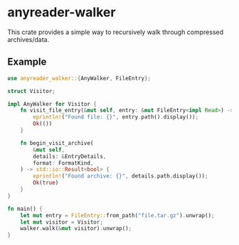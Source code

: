 # anyreader-walker

This crate provides a simple way to recursively walk through compressed archives/data.

## Example

```rust
use anyreader_walker::{AnyWalker, FileEntry};

struct Visitor;

impl AnyWalker for Visitor {
    fn visit_file_entry(&mut self, entry: &mut FileEntry<impl Read>) -> std::io::Result<()> {
        eprintln!("Found file: {}", entry.path().display());
        Ok(())
    }

    fn begin_visit_archive(
        &mut self,
        details: &EntryDetails,
        format: FormatKind,
    ) -> std::io::Result<bool> {
        eprintln!("Found archive: {}", details.path.display());
        Ok(true)
    }
}

fn main() {
    let mut entry = FileEntry::from_path("file.tar.gz").unwrap();
    let mut visitor = Visitor;
    walker.walk(&mut visitor).unwrap();
}
```
